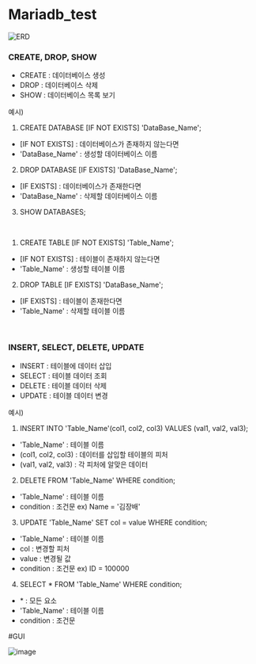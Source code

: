 # Mariadb_test

![ERD](https://github.com/KIM-JANG-BAE/Mariadb_test/assets/100831121/0d34e4ed-c43f-45e8-be5c-d4cd17228e9f)

### CREATE, DROP, SHOW
* CREATE : 데이터베이스 생성
* DROP : 데이터베이스 삭제
* SHOW : 데이터베이스 목록 보기



예시)

1. CREATE DATABASE [IF NOT EXISTS] 'DataBase_Name';
- [IF NOT EXISTS] : 데이터베이스가 존재하지 않는다면
- 'DataBase_Name' : 생성할 데이터베이스 이름


2. DROP DATABASE [IF EXISTS] 'DataBase_Name';
- [IF EXISTS] : 데이터베이스가 존재한다면
- 'DataBase_Name' : 삭제할 데이터베이스 이름


3. SHOW DATABASES;

<br>

1. CREATE TABLE [IF NOT EXISTS] 'Table_Name';
- [IF NOT EXISTS] : 테이블이 존재하지 않는다면
- 'Table_Name' : 생성할 테이블 이름


2. DROP TABLE [IF EXISTS] 'DataBase_Name';
- [IF EXISTS] : 테이블이 존재한다면
- 'Table_Name' : 삭제할 테이블 이름

<br>

### INSERT, SELECT, DELETE, UPDATE

* INSERT : 테이블에 데이터 삽입
* SELECT : 테이블 데이터 조회
* DELETE : 테이블 데이터 삭제
* UPDATE : 테이블 데이터 변경


예시)

1. INSERT INTO 'Table_Name'(col1, col2, col3) VALUES (val1, val2, val3);
- 'Table_Name' : 테이블 이름
- (col1, col2, col3) : 데이터를 삽입할 테이블의 피처
- (val1, val2, val3) : 각 피처에 알맞은 데이터

2. DELETE FROM 'Table_Name' WHERE condition;
- 'Table_Name' : 테이블 이름
- condition : 조건문  ex) Name = '김장배'

3. UPDATE 'Table_Name' SET col = value WHERE condition;
- 'Table_Name' : 테이블 이름
- col : 변경할 피처
- value : 변경될 값
- condition : 조건문 ex) ID = 100000

4. SELECT * FROM 'Table_Name' WHERE condition;
- \* : 모든 요소
- 'Table_Name' : 테이블 이름
- condition : 조건문

#GUI

![image](https://github.com/KIM-JANG-BAE/Mariadb_test/assets/100831121/13deb653-f2ff-4bfe-87ee-3036f0d140d9)




